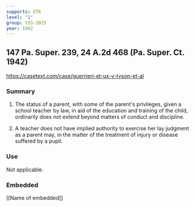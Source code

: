 ```yaml
---
supports: STK
level: "1"
group: YIG-2025
year: 1942
---
```

## 147 Pa. Super. 239, 24 A.2d 468 (Pa. Super. Ct. 1942)

https://casetext.com/case/guerrieri-et-ux-v-tyson-et-al

### Summary

1. The status of a parent, with some of the parent's privileges, given a school teacher by law, in aid of the education and training of the child, ordinarily does not extend beyond matters of conduct and discipline.

2. A teacher does not have implied authority to exercise her lay judgment as a parent may, in the matter of the treatment of injury or disease suffered by a pupil.

### Use

Not applicable.

### Embedded

[[Name of embedded]]